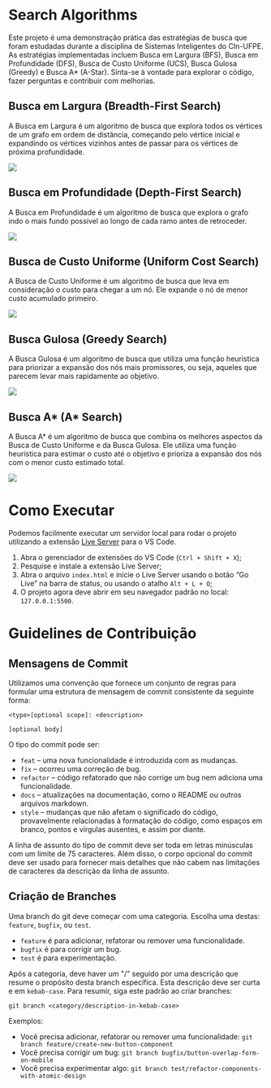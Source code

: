 # Search Algorithms
Este projeto é uma demonstração prática das estratégias de busca que foram estudadas durante a disciplina de Sistemas Inteligentes do CIn-UFPE. As estratégias implementadas incluem Busca em Largura (BFS), Busca em Profundidade (DFS), Busca de Custo Uniforme (UCS), Busca Gulosa (Greedy) e Busca A* (A-Star). Sinta-se à vontade para explorar o código, fazer perguntas e contribuir com melhorias.

## Busca em Largura (Breadth-First Search)

A Busca em Largura é um algoritmo de busca que explora todos os vértices de um grafo em ordem de distância, começando pelo vértice inicial e expandindo os vértices vizinhos antes de passar para os vértices de próxima profundidade.

![](./res/gif/bfs.gif)

## Busca em Profundidade (Depth-First Search)

A Busca em Profundidade é um algoritmo de busca que explora o grafo indo o mais fundo possível ao longo de cada ramo antes de retroceder.

![](./res/gif/dfs.gif)

## Busca de Custo Uniforme (Uniform Cost Search)

A Busca de Custo Uniforme é um algoritmo de busca que leva em consideração o custo para chegar a um nó. Ele expande o nó de menor custo acumulado primeiro.

![](./res/gif/ucs.gif)

## Busca Gulosa (Greedy Search)

A Busca Gulosa é um algoritmo de busca que utiliza uma função heurística para priorizar a expansão dos nós mais promissores, ou seja, aqueles que parecem levar mais rapidamente ao objetivo.

![](./res/gif/greedy.gif)

## Busca A* (A* Search)

A Busca A* é um algoritmo de busca que combina os melhores aspectos da Busca de Custo Uniforme e da Busca Gulosa. Ele utiliza uma função heurística para estimar o custo até o objetivo e prioriza a expansão dos nós com o menor custo estimado total.

![](./res/gif/astar.gif)

# Como Executar
Podemos facilmente executar um servidor local para rodar o projeto utilizando a extensão [Live Server](https://marketplace.visualstudio.com/items?itemName=ritwickdey.LiveServer) para o VS Code.

1. Abra o gerenciador de extensões do VS Code (`Ctrl + Shift + X`);
2. Pesquise e instale a extensão Live Server;
3. Abra o arquivo `index.html` e inicie o Live Server usando o botão “Go Live” na barra de status, ou usando o atalho `Alt + L + O`;
4. O projeto agora deve abrir em seu navegador padrão no local: `127.0.0.1:5500`.

# Guidelines de Contribuição

## Mensagens de Commit

Utilizamos uma convenção que fornece um conjunto de regras para formular uma estrutura de mensagem de commit consistente da seguinte forma:

```
<type>[optional scope]: <description>

[optional body]
```

O tipo do commit pode ser:

- `feat` – uma nova funcionalidade é introduzida com as mudanças.
- `fix` – ocorreu uma correção de bug.
- `refactor` – código refatorado que não corrige um bug nem adiciona uma funcionalidade.
- `docs` – atualizações na documentação, como o README ou outros arquivos markdown.
- `style` – mudanças que não afetam o significado do código, provavelmente relacionadas à formatação do código, como espaços em branco, pontos e vírgulas ausentes, e assim por diante.

A linha de assunto do tipo de commit deve ser toda em letras minúsculas com um limite de 75 caracteres. Além disso, o corpo opcional do commit deve ser usado para fornecer mais detalhes que não cabem nas limitações de caracteres da descrição da linha de assunto.

## Criação de Branches

Uma branch do git deve começar com uma categoria. Escolha uma destas: `feature`, `bugfix`, ou `test`.

- `feature` é para adicionar, refatorar ou remover uma funcionalidade.
- `bugfix` é para corrigir um bug.
- `test` é para experimentação.

Após a categoria, deve haver um "/" seguido por uma descrição que resume o propósito desta branch específica. Esta descrição deve ser curta e em `kebab-case`. Para resumir, siga este padrão ao criar branches:

```
git branch <category/description-in-kebab-case>
```

Exemplos:

- Você precisa adicionar, refatorar ou remover uma funcionalidade: `git branch feature/create-new-button-component`
- Você precisa corrigir um bug: `git branch bugfix/button-overlap-form-on-mobile`
- Você precisa experimentar algo: `git branch test/refactor-components-with-atomic-design`
